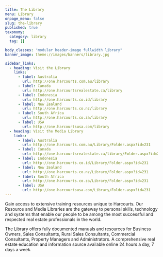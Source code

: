 ```yaml
---
title: The Library
menu: Library
onpage_menu: false
slug: the-library
published: true
taxonomy:
  category: library
  tag: []

body_classes: "modular header-image fullwidth library"
banner_image: theme://images/banners/library.jpg

sidebar_links:
  - heading: Visit the Library
    links:
      - label: Australia
        url: http://one.harcourts.com.au/library
      - label: Canada
        url: http://one.harcourtsrealestate.ca/library
      - label: Indonesia
        url: http://one.harcourts.co.id/library
      - label: New Zealand
        url: http://one.harcourts.co.nz/library
      - label: South Africa
        url: http://one.harcourts.co.za/library
      - label: USA
        url: http://one.harcourtsusa.com/library
  - heading: Visit the Media Library
    links:
      - label: Australia
        url: http://one.harcourts.com.au/Library/Folder.aspx?id=231
      - label: Canada
        url: http://one.harcourtsrealestate.ca/library/Folder.aspx?id=231
      - label: Indonesia
        url: http://one.harcourts.co.id/Library/Folder.aspx?id=231
      - label: New Zealand
        url: http://one.harcourts.co.nz/Library/Folder.aspx?id=231
      - label: South Africa
        url: http://one.harcourts.co.za/Library/Folder.aspx?id=231
      - label: USA
        url: http://one.harcourtsusa.com/Library/Folder.aspx?id=231
---
```


Gain access to extensive training resources unique to Harcourts. Our Resource and Media Libraries are the gateway to personal skills, technology and systems that enable our people to be among the most successful and respected real estate professionals in the world.

The Library offers fully documented manuals and resources for Business Owners, Sales Consultants, Rural Sales Consultants, Commercial Consultants, Property Managers and Administrators. A comprehensive real estate education and information source available online 24 hours a day, 7 days a week.
